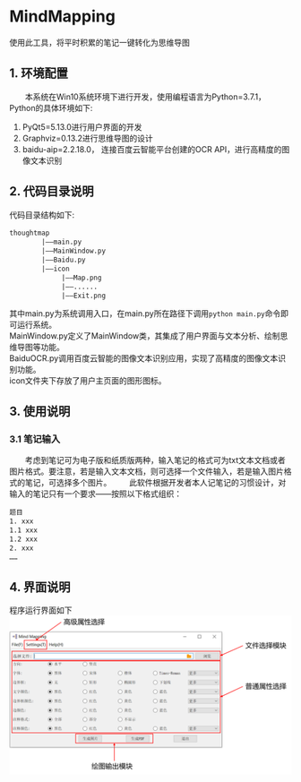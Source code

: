 # MindMapping
使用此工具，将平时积累的笔记一键转化为思维导图
## 1. 环境配置
&emsp;&emsp;本系统在Win10系统环境下进行开发，使用编程语言为Python=3.7.1，Python的具体环境如下:  

1. PyQt5=5.13.0进行用户界面的开发
2. Graphviz=0.13.2进行思维导图的设计
3. baidu-aip=2.2.18.0， 连接百度云智能平台创建的OCR API，进行高精度的图像文本识别
## 2. 代码目录说明
代码目录结构如下:  
```
thoughtmap
        |——main.py
        |——MainWindow.py
        |——Baidu.py
        |——icon
             |——Map.png
             |——......
             |——Exit.png
```
其中main.py为系统调用入口，在main.py所在路径下调用`python main.py`命令即可运行系统。  
MainWindow.py定义了MainWindow类，其集成了用户界面与文本分析、绘制思维导图等功能。  
BaiduOCR.py调用百度云智能的图像文本识别应用，实现了高精度的图像文本识别功能。  
icon文件夹下存放了用户主页面的图形图标。
## 3. 使用说明
### 3.1 笔记输入
&emsp;&emsp;考虑到笔记可为电子版和纸质版两种，输入笔记的格式可为txt文本文档或者图片格式。要注意，若是输入文本文档，则可选择一个文件输入，若是输入图片格式的笔记，可选择多个图片。
&emsp;&emsp;此软件根据开发者本人记笔记的习惯设计，对输入的笔记只有一个要求——按照以下格式组织：
```
题目
1. xxx
1.1 xxx
1.2 xxx
2. xxx
……
```
## 4. 界面说明
程序运行界面如下
![](./images/interface.PNG)
